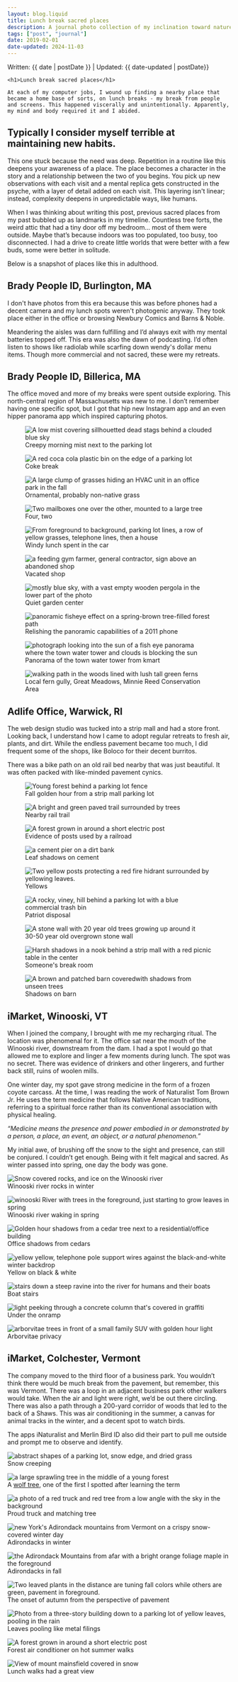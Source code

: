 ```yaml
---
layout: blog.liquid
title: Lunch break sacred places
description: A journal photo collection of my inclination toward nature during breaks. 
tags: ["post", "journal"]
date: 2019-02-01
date-updated: 2024-11-03
---
```


<section class="hero">
	<time class="meta-date" datetime="{{ date | postDate }}">Written: {{ date | postDate }} | Updated: {{ date-updated | postDate}}</time>

	<h1>Lunch break sacred places</h1>
 
    At each of my computer jobs, I wound up finding a nearby place that became a home base of sorts, on lunch breaks - my break from people and screens. This happened viscerally and unintentionally. Apparently, my mind and body required it and I abided.

</section>

<section>
	<div class="content-inner">


## Typically I consider myself terrible at maintaining new habits.

This one stuck because the need was deep. Repetition in a routine like this deepens your awareness of a place. The place becomes a character in the story and a relationship between the two of you begins. You pick up new observations with each visit and a mental replica gets constructed in the psyche, with a layer of detail added on each visit. This layering isn't linear; instead, complexity deepens in unpredictable ways, like humans.

When I was thinking about writing this post, previous sacred places from my past bubbled up as landmarks in my timeline. Countless tree forts, the weird attic that had a tiny door off my bedroom… most of them were outside. Maybe that’s because indoors was too populated, too busy, too disconnected. I had a drive to create little worlds that were better with a few buds, some were better in solitude.

Below is a snapshot of places like this in adulthood.


## Brady People ID, Burlington, MA

I don't have photos from this era because this was before phones had a decent camera and my lunch spots weren't photogenic anyway. They took place either in the office or browsing Newbury Comics and Barns & Noble.  

Meandering the aisles was darn fulfilling and I’d always exit with my mental batteries topped off. This era was also the dawn of podcasting. I’d often listen to shows like radiolab while scarfing down wendy's dollar menu items. Though more commercial and not sacred, these were my retreats.


## Brady People ID, Billerica, MA

The office moved and more of my breaks were spent outside exploring. This north-central region of Massachusetts was new to me. I don’t remember having one specific spot, but I got that hip new Instagram app and an even hipper panorama app which inspired capturing photos. 

 
<figure>
    <picture>
    	<source srcset="img/burlington-billerica/edge-of-parking-lot-mist.webp" type="image/webp">
    	<source srcset="img/burlington-billerica/edge-of-parking-lot-mist.jpg" type="image/jpg">
        <img src="img/burlington-billerica/edge-of-parking-lot-mist.jpg" alt="A low mist covering sillhouetted dead stags behind a clouded blue sky" >
    </picture>
    <figcaption>Creepy morning mist next to the parking lot</figcaption>
</figure>

<figure>
    <picture>
    	<source srcset="img/burlington-billerica/coke-break.webp"  type="image/webp">
    	<source srcset="img/burlington-billerica/coke-break.jpg"  type="image/jpg">
        <img src="img/burlington-billerica/coke-break.jpg" alt="A red coca cola plastic bin on the edge of a parking lot" >
    </picture>
    <figcaption>Coke break</figcaption>
</figure>
<figure>
    <picture>
    	<source srcset="img/burlington-billerica/office-grass.webp"  type="image/webp">
    	<source srcset="img/burlington-billerica/office-grass.jpg"  type="image/jpg">
        <img src="img/burlington-billerica/office-grass.jpg" alt="A large clump of grasses hiding an HVAC unit in an office park in the fall" >
    </picture>
    <figcaption>Ornamental, probably non-native grass</figcaption>
</figure>
<figure>
    <picture>
    	<source srcset="img/burlington-billerica/two-and-four.webp"  type="image/webp">
    	<source srcset="img/burlington-billerica/two-and-four.jpg"  type="image/jpg">
        <img src="img/burlington-billerica/two-and-four.jpg" alt="Two mailboxes one over the other, mounted to a large tree" >
    </picture>
    <figcaption>Four, two</figcaption>
</figure>

<!-- <figure>
    <picture>
    <source srcset="img/burlington-billerica/billerica-wormhole.jpg" alt="Misty clouded sunset reflected on a car roof in webpommercial parking lotwebp
    <source srcset="img/burlington-billerica/billerica-wormhole.jpg" alt="Misty clouded sunset reflected on a car roof in a commercial parking lot" >
        <img src="img/burlington-billerica/billerica-wormhole.jpg" alt="Misty clouded sunset reflected on a car roof in a commercial parking lot" >
    </picture>
    <figcaption>Billerica wormhole</figcaption>
</figure> -->

<figure>
    <picture>
        <source srcset="img/burlington-billerica/lot-and-grasses.webp" type="image/webp">
        <source srcset="img/burlington-billerica/lot-and-grasses.jpg" type="image/jpg">
        <img src="img/burlington-billerica/lot-and-grasses.jpg" alt="From foreground to background, parking lot lines, a row of yellow grasses, telephone lines, then a house" >
    </picture>
    <figcaption>Windy lunch spent in the car</figcaption>
</figure>

<figure>
    <picture>
    	<source srcset="img/burlington-billerica/jim-farmer.webp"  type="image/webp">
    	<source srcset="img/burlington-billerica/jim-farmer.jpg"  type="image/jpg">
        <img src="img/burlington-billerica/jim-farmer.jpg" alt=" a feeding gym farmer, general contractor, sign above an abandoned shop" >
    </picture>
    <figcaption>Vacated shop</figcaption>
</figure>

<figure>
    <picture>
    	<source srcset="img/burlington-billerica/off-season-pergola.webp"  type="image/webp">
    	<source srcset="img/burlington-billerica/off-season-pergola.jpg"  type="image/jpg">
        <img src="img/burlington-billerica/off-season-pergola.jpg" alt=" mostly blue sky, with a vast empty wooden pergola in the lower part of the photo" >
    </picture>
    <figcaption>Quiet garden center</figcaption>
</figure>

<figure>
    <picture>
    	<source srcset="img/burlington-billerica/spring-forest-path.webp"  type="image/webp">
    	<source srcset="img/burlington-billerica/spring-forest-path.jpg"  type="image/jpg">
        <img src="img/burlington-billerica/spring-forest-path.jpg" alt="panoramic fisheye effect on a spring-brown tree-filled forest path" >
    </picture>
    <figcaption>Relishing the panoramic capabilities of a 2011 phone</figcaption>
</figure>

<figure>
    <picture>
        <source srcset="img/burlington-billerica/water-tower-kmart-parking-lot.webp" type="image/webp">
        <source srcset="img/burlington-billerica/water-tower-kmart-parking-lot.jpg" type="image/jpg">
        <img src="img/burlington-billerica/water-tower-kmart-parking-lot.jpg" alt=" photograph looking into the sun of a fish eye panorama where the town water tower and clouds is blocking the sun" >
    </picture>
    <figcaption>Panorama of the town water tower from kmart</figcaption>
</figure>

<figure>
    <picture>
    	<source srcset="img/burlington-billerica/billerica-rain-forest.webp"  type="image/webp">
    	<source srcset="img/burlington-billerica/billerica-rain-forest.jpg"  type="image/jpg">
      <img src="img/burlington-billerica/billerica-rain-forest.jpg" alt="walking path in the woods lined with lush tall green ferns" >
    </picture>
    <figcaption>Local fern gully, Great Meadows, Minnie Reed Conservation Area</figcaption>
</figure>

 
## Adlife Office, Warwick, RI

The web design studio was tucked into a strip mall and had a store front. Looking back, I understand how I came to adopt regular retreats to fresh air, plants, and dirt. While the endless pavement became too much, I did frequent some of the shops, like Boloco for their decent burritos.

There was a bike path on an old rail bed nearby that was just beautiful. It was often packed with like-minded pavement cynics.

<figure>
    <picture>
        <source srcset="img/warwick/fences-and-golden-hour.webp" type="image/webp">
        <source srcset="img/warwick/fences-and-golden-hour.jpg" type="image/jpg">
        <img src="img/warwick/fences-and-golden-hour.jpg" alt=" Young forest behind a parking lot fence" >
    </picture>
    <figcaption>Fall golden hour from a strip mall parking lot</figcaption>
</figure>
<figure>
    <picture>
        <source srcset="img/warwick/rail-trail.webp" type="image/webp">
        <source srcset="img/warwick/rail-trail.jpg" type="image/jpg">
        <img src="img/warwick/rail-trail.jpg" alt="A bright and green paved trail surrounded by trees" >
    </picture>
    <figcaption>Nearby rail trail</figcaption>
</figure>
<figure>
    <picture>
        <source srcset="img/warwick/abandonded-post.webp" type="image/webp">
        <source srcset="img/warwick/abandonded-post.jpg" type="image/jpg">
        <img src="img/warwick/abandonded-post.jpg" alt="A forest grown in around a short electric post" >
    </picture>
    <figcaption>Evidence of posts used by a railroad</figcaption>
</figure>
<figure>
    <picture>
        <source srcset="img/warwick/cement.webp" type="image/webp">
        <source srcset="img/warwick/cement.jpg" type="image/jpg">
        <img src="img/warwick/cement.jpg" alt="a cement pier on a dirt bank" >
    </picture>
    <figcaption>Leaf shadows on cement</figcaption>
</figure>
<figure>
    <picture>
        <source srcset="img/warwick/yellows.webp" type="image/webp">
        <source srcset="img/warwick/yellows.jpg" type="image/jpg">
        <img src="img/warwick/yellows.jpg" alt="Two yellow posts protecting a red fire hidrant surrounded by yellowing leaves." >
    </picture>
    <figcaption>Yellows</figcaption>
</figure>
<figure>
    <picture>
        <source srcset="img/warwick/patriot-disposal.webp" type="image/webp">
        <source srcset="img/warwick/patriot-disposal.jpg" type="image/jpg">
        <img src="img/warwick/patriot-disposal.jpg" alt="A rocky, viney, hill behind a parking lot with a blue commercial trash bin" >
    </picture>
    <figcaption>Patriot disposal</figcaption>
</figure>
<figure>
    <picture>
        <source srcset="img/warwick/overgrown-wall.webp" type="image/webp">
        <source srcset="img/warwick/overgrown-wall.jpg" type="image/jpg">
        <img src="img/warwick/overgrown-wall.jpg" alt="A stone wall with 20 year old trees growing up around it" >
    </picture>
    <figcaption>30-50 year old overgrown stone wall</figcaption>
</figure>
<figure>
    <picture>
        <source srcset="img/warwick/breakroom.webp" type="image/webp">
        <source srcset="img/warwick/breakroom.jpg" type="image/jpg">
        <img src="img/warwick/breakroom.jpg" alt="Harsh shadows in a nook behind a strip mall with a red picnic table in the center" >
    </picture>
    <figcaption>Someone's break room</figcaption>
</figure>
<figure>
    <picture>
        <source srcset="img/warwick/abandoned-barn.webp" type="image/webp">
        <source srcset="img/warwick/abandoned-barn.jpg" type="image/jpg">
        <img src="img/warwick/abandoned-barn.jpg" alt="A brown and patched barn coveredwith shadows from unseen trees" >
    </picture>
    <figcaption>Shadows on barn</figcaption>
</figure>



## iMarket, Winooski, VT

When I joined the company, I brought with me my recharging ritual. The location was phenomenal for it. The office sat near the mouth of the Winooski river, downstream from the dam. I had a spot I would go that allowed me to explore and linger a few moments during lunch. The spot was no secret. There was evidence of drinkers and other lingerers, and further back still, ruins of woolen mills.

One winter day, my spot gave strong medicine in the form of a frozen coyote carcass. At the time, I was reading the work of Naturalist Tom Brown Jr. He uses the term medicine that follows Native American traditions, referring to a spiritual force rather than its conventional association with physical healing.

*“Medicine means the presence and power embodied in or demonstrated by a person, a place, an event, an object, or a natural phenomenon.”*

My initial awe, of brushing off the snow to the sight and presence, can still be conjured. I couldn’t get enough. Being with it felt magical and sacred. As winter passed into spring, one day the body was gone.

</figure>
    <picture>
        <source srcset="img/winooski/winooski-frozen.webp" type="image/webp">
        <source srcset="img/winooski/winooski-frozen.jpg" type="image/jpg">
        <img src="img/winooski/winooski-frozen.jpg" alt=" Snow covered rocks, and ice on the Winooski river" >
    </picture>
    <figcaption>Winooski river rocks in winter</figcaption>
<figure>

</figure>
    <picture>
        <source srcset="img/winooski/winooski-bare.webp" type="image/webp">
        <source srcset="img/winooski/winooski-bare.jpg" type="image/jpg">
        <img src="img/winooski/winooski-bare.jpg" alt=" winooski River with trees in the foreground, just starting to grow leaves in spring" >
    </picture>
    <figcaption>Winooski river waking in spring</figcaption>
<figure>


</figure>
    <picture>
        <source srcset="img/winooski/office-shadows.webp" type="image/webp">
        <source srcset="img/winooski/office-shadows.jpg" type="image/jpg">
        <img src="img/winooski/office-shadows.jpg" alt=" Golden hour shadows from a cedar tree next to a residential/office building" >
    </picture>
    <figcaption>Office shadows from cedars</figcaption>
<figure>

</figure>
    <picture>
        <source srcset="img/winooski/snow-lines.webp" type="image/webp">
        <source srcset="img/winooski/snow-lines.jpg" type="image/jpg">
        <img src="img/winooski/snow-lines.jpg" alt=" yellow yellow, telephone pole support wires against the black-and-white winter backdrop" >
    </picture>
    <figcaption>Yellow on black & white</figcaption>
<figure>

</figure>
    <picture>
        <source srcset="img/winooski/boat-steps.webp" type="image/webp">
        <source srcset="img/winooski/boat-steps.jpg" type="image/jpg">
        <img src="img/winooski/boat-steps.jpg" alt="stairs down a steep ravine into the river for humans and their boats" >
    </picture>
    <figcaption>Boat stairs</figcaption>
<figure>

</figure>
    <picture>
        <source srcset="img/winooski/grafitti-light.webp" type="image/webp">
        <source srcset="img/winooski/grafitti-light.jpg" type="image/jpg">
        <img src="img/winooski/grafitti-light.jpg" alt=" light peeking through a concrete column that's covered in graffiti" >
    </picture>
    <figcaption>Under the onramp</figcaption>
<figure>

</figure>
    <picture>
        <source srcset="img/winooski/arborvitae.webp" type="image/webp">
        <source srcset="img/winooski/arborvitae.jpg" type="image/jpg">
        <img src="img/winooski/arborvitae.jpg" alt="arborvitae trees in front of a small family SUV with golden hour light" >
    </picture>
    <figcaption>Arborvitae privacy</figcaption>
</figure>




 
## iMarket, Colchester, Vermont

The company moved to the third floor of a business park. You wouldn’t think there would be much break from the pavement, but remember, this was Vermont. There was a loop in an adjacent business park other walkers would take. When the air and light were right, we’d be out there circling. There was also a path through a 200-yard corridor of woods that led to the back of a Shaws. This was air conditioning in the summer, a canvas for animal tracks in the winter, and a decent spot to watch birds.

The apps iNaturalist and Merlin Bird ID also did their part to pull me outside and prompt me to observe and identify.

</figure>
    <picture>
        <source srcset="img/colchester/parking-lot-shapes.webp" type="image/webp">
        <source srcset="img/colchester/parking-lot-shapes.jpg" type="image/jpg">
        <img src="img/colchester/parking-lot-shapes.jpg" alt=" abstract shapes of a parking lot, snow edge, and dried grass" >
    </picture>
    <figcaption>Snow creeping</figcaption>
<figure>

</figure>
    <picture>
        <source srcset="img/colchester/wolf-tree.webp" type="image/webp">
        <source srcset="img/colchester/wolf-tree.jpg" type="image/jpg">
        <img src="img/colchester/wolf-tree.jpg" alt=" a large sprawling tree in the middle of a young forest" >
    </picture>
    <figcaption>A <a href="https://www.americanforests.org/article/wolf-trees-elders-of-the-eastern-forest/">wolf tree</a>, one of the first I spotted after learning the term </figcaption>
<figure>

</figure>
    <picture>
        <source srcset="img/colchester/tree-on-hill.webp" type="image/webp">
        <source srcset="img/colchester/tree-on-hill.jpg" type="image/jpg">
        <img src="img/colchester/tree-on-hill.jpg" alt=" a photo of a red truck and red tree from a low angle with the sky in the background" >
    </picture>
    <figcaption>Proud truck and matching tree</figcaption>
<figure>

</figure>
    <picture>
        <source srcset="img/colchester/adk-crispy.webp" type="image/webp">
        <source srcset="img/colchester/adk-crispy.jpg" type="image/jpg">
        <img src="img/colchester/adk-crispy.jpg" alt=" new York's Adirondack mountains from Vermont on a crispy snow-covered winter day" >
    </picture>
    <figcaption>Adirondacks in winter</figcaption>
<figure>

</figure>
    <picture>
        <source srcset="img/colchester/adk-orange.webp" type="image/webp">
        <source srcset="img/colchester/adk-orange.jpg" type="image/jpg">
        <img src="img/colchester/adk-orange.jpg" alt="the Adirondack Mountains from afar with a bright orange foliage maple in the foreground" >
    </picture>
    <figcaption>Adirondacks in fall</figcaption>
<figure>

</figure>
    <picture>
        <source srcset="img/colchester/parking-lot-colors.webp" type="image/webp">
        <source srcset="img/colchester/parking-lot-colors.jpg" type="image/jpg">
        <img src="img/colchester/parking-lot-colors.jpg" alt="Two leaved plants in the distance are tuning fall colors while others are green, pavement in foreground." >
    </picture>
    <figcaption>The onset of autumn from the perspective of pavement</figcaption>
<figure>

</figure>
    <picture>
        <source srcset="img/colchester/pooling-leaves.webp" type="image/webp">
        <source srcset="img/colchester/pooling-leaves.jpg" type="image/jpg">
        <img src="img/colchester/pooling-leaves.jpg" alt=" Photo from a three-story building down to a parking lot of yellow leaves, pooling in the rain" >
    </picture>
    <figcaption>Leaves pooling like metal filings</figcaption>
<figure>


</figure>
    <picture>
        <source srcset="img/colchester/forest-air-conditioner.webp" type="image/webp">
        <source srcset="img/colchester/forest-air-conditioner.jpg" type="image/jpg">
        <img src="img/colchester/forest-air-conditioner.jpg" alt="A forest grown in around a short electric post" >
    </picture>
    <figcaption> Forest air conditioner on hot summer walks</figcaption>
<figure>

</figure>
    <picture>
        <source srcset="img/colchester/mansfield-in-winter.webp" type="image/webp">
        <source srcset="img/colchester/mansfield-in-winter.jpg" type="image/jpg">
        <img src="img/colchester/mansfield-in-winter.jpg" alt="View of mount mainsfield covered in snow" >
    </picture>
    <figcaption>Lunch walks had a great view</figcaption>
</figure>


</div>
</section>
